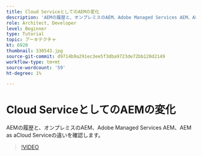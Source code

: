 ```yaml
---
title: Cloud ServiceとしてのAEMの変化
description: 'AEMの履歴と、オンプレミスのAEM、Adobe Managed Services AEM、AEM as aCloud Serviceの違いを確認します。 '
role: Architect, Developer
level: Beginner
type: Tutorial
topic: アーキテクチャ
kt: 6920
thumbnail: 330543.jpg
source-git-commit: d9714b9a291ec3ee5f3dba9723de72bb120d2149
workflow-type: tm+mt
source-wordcount: '59'
ht-degree: 1%

---
```



# Cloud ServiceとしてのAEMの変化

AEMの履歴と、オンプレミスのAEM、Adobe Managed Services AEM、AEM as aCloud Serviceの違いを確認します。

>[!VIDEO](https://video.tv.adobe.com/v/330543/?quality=12&learn=on)